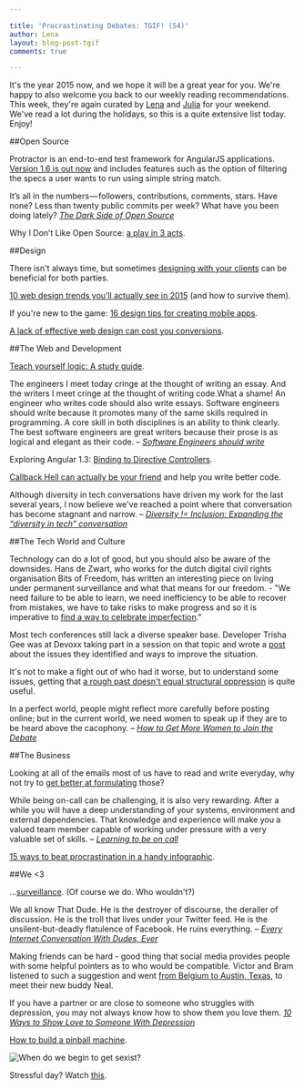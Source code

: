 ```yaml
---

title: 'Procrastinating Debates: TGIF! (54)'
author: Lena
layout: blog-post-tgif
comments: true

---
```



It's the year 2015 now, and we hope it will be a great year for you. We're happy to also welcome you back to our weekly reading recommendations. This week, they're again curated by [Lena](http://twitter.com/lrnrd) and [Julia](http://twitter.com/juschm) for your weekend. We've read a lot during the holidays, so this is a quite extensive list today. Enjoy!

##Open Source

Protractor is an end-to-end test framework for AngularJS applications. [Version 1.6 is out now](https://github.com/angular/protractor/blob/master/CHANGELOG.md) and includes features such as the option of filtering the specs a user
wants to run using simple string match.

>
It’s all in the numbers — followers, contributions, comments, stars. Have none? Less than twenty public commits per week? What have you been doing lately?
<cite>[The Dark Side of Open Source](https://medium.com/@fox/the-dark-side-of-open-source-ba5a66c8a4c3)</cite>

Why I Don’t Like Open Source: [a play in 3 acts](https://storify.com/trodrigues/why-i-don-t-like-open-source-a-play-in-3-acts).

##Design

There isn't always time, but sometimes [designing with your clients](http://www.smashingmagazine.com/2014/12/30/designing-with-your-clients) can be beneficial for both parties.

[10 web design trends you’ll actually see in 2015](http://www.webdesignerdepot.com/2015/01/10-web-design-trends-youll-actually-see-in-2015-and-how-to-survive-them/) (and how to survive them).

If you're new to the game: [16 design tips for creating mobile apps](http://www.creativebloq.com/app-design/16-killer-design-tips-creating-mobile-apps-11513821).

[A lack of effective web design can cost you conversions](http://inspiredm.com/lack-effective-web-design-equals-lack-conversions/).

##The Web and Development

[Teach yourself logic: A study guide](http://www.logicmatters.net/tyl/).

>
The engineers I meet today cringe at the thought of writing an essay.
And the writers I meet cringe at the thought of writing code.What a shame! An engineer who writes code should also write essays.
Software engineers should write because it promotes many of the same
skills required in programming. A core skill in both disciplines is an
ability to think clearly. The best software engineers are great writers
because their prose is as logical and elegant as their code. –
<cite>[Software Engineers should write](http://www.shubhro.com/2014/12/27/software-engineers-should-write/)</cite>

Exploring Angular 1.3: [Binding to Directive Controllers](http://blog.thoughtram.io/angularjs/2015/01/02/exploring-angular-1.3-bindToController.html).

[Callback Hell can actually be your friend](http://jondavidjohn.com/why-callback-hell-can-be-your-friend/#foot1) and help you write better code.

>
Although diversity in tech conversations have driven my work for the last several years, I now believe we've reached a point where that conversation has become stagnant and narrow. –
<cite>[Diversity != Inclusion: Expanding the “diversity in tech” conversation](https://medium.com/@mikellsolution/diversity-inclusion-expanding-the-diversity-in-tech-conversation-9d049fc98eed)</cite>

##The Tech World and Culture

Technology can do a lot of good, but you should also be aware of the
downsides. Hans de Zwart, who works for the dutch digital civil rights
organisation Bits of Freedom, has written an interesting piece on living
under permanent surveillance and what that means for our freedom. - "We need failure to be able to learn, we need inefficiency to be able to recover from mistakes, we have to take risks to make progress and so it is imperative to [find a way to celebrate imperfection](https://medium.com/@hansdezwart/ai-weiwei-is-living-in-our-future-474e5dd15e4f)."

Most tech conferences still lack a diverse speaker base. Developer
Trisha Gee was at Devoxx taking part in a session on that topic and
wrote a [post](http://java.dzone.com/articles/improving-speaker-diversity) about the issues they identified and ways to improve the
situation.

It's not to make a fight out of who had it worse, but to understand some issues,
getting that [a rough past doesn't equal structural oppression](http://www.newstatesman.com/laurie-penny/on-nerd-entitlement-rebel-alliance-empire) is quite useful.

>
In a perfect world, people might reflect more carefully before posting online; but in the current world, we need women to speak up if they are to be heard above the cacophony. –
<cite>[How to Get More Women to Join the Debate](http://kristof.blogs.nytimes.com/2015/01/06/how-to-get-more-women-to-join-the-debate/)</cite>

##The Business

Looking at all of the emails most of us have to read and write everyday,
why not try to [get better at formulating](http://mashable.com/2015/01/02/write-better-emails/) those?

>
While being on-call can be challenging, it is also very rewarding. After a while you will have a deep understanding of your systems, environment and external dependencies. That knowledge and experience will make you a valued team member capable of working under pressure with a very valuable set of skills. –
<cite>[Learning to be on call](https://medium.com/@thematthewgreen/on-call-dont-be-scared-4eef4ff2928f)</cite>

[15 ways to beat procrastination in a handy infographic](http://essay.expert/15-ways-to-beat-procrastination).

##We <3

...[surveillance](http://vimeo.com/116049132). (Of course we do. Who wouldn't?)

>
We all know That Dude. He is the destroyer of discourse, the derailer of discussion. He is the troll that lives under your Twitter feed. He is the unsilent-but-deadly flatulence of Facebook. He ruins everything. –
<cite>[Every Internet Conversation With Dudes, Ever](https://medium.com/the-archipelago/every-internet-conversation-with-dudes-ever-6e17bb4b906d)</cite>

Making friends can be hard - good thing that social media provides people with some helpful pointers as to who would be compatible. Victor and Bram listened to such a suggestion and went [from Belgium to Austin, Texas](http://vimeo.com/76253142), to meet their new buddy Neal.

>
If you have a partner or are close to someone who struggles with depression, you may not always know how to show them you love them.
<cite>[10 Ways to Show Love to Someone With Depression](http://www.thedarlingbakers.com/love-someone-with-depression/)</cite>

[How to build a pinball machine](https://howtobuildapinballmachine.wordpress.com/).

![When do we begin to get sexist?](https://pbs.twimg.com/media/B6zeYdbIEAE5Hq3.png)

Stressful day? Watch [this](https://www.youtube.com/watch?v=BZ1Ikx7q4NI).
